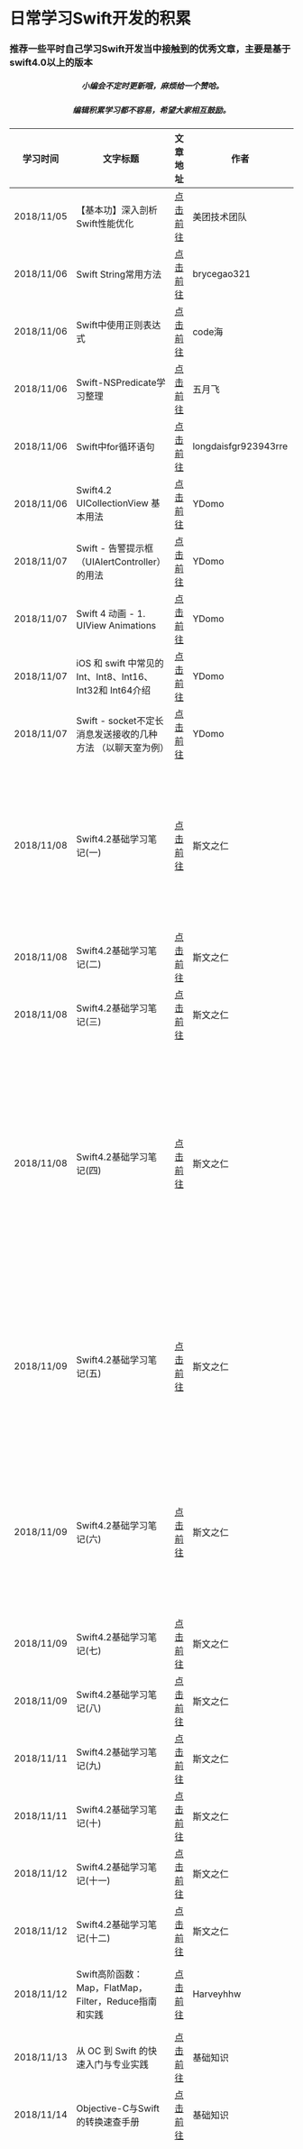 #  日常学习Swift开发的积累
###  推荐一些平时自己学习Swift开发当中接触到的优秀文章，主要是基于swift4.0以上的版本

#####  <div align=center> 小编会不定时更新哦，麻烦给一个赞哈。</div>
#####  <div align=center> 编辑积累学习都不容易，希望大家相互鼓励。</div>


| 学习时间 | 文字标题 | 文章地址 | 作者 | 知识点 | 知识点内容 |
| --- | --- | --- | --- | --- |--- |
| 2018/11/05 | 【基本功】深入剖析Swift性能优化 | [点击前往](https://juejin.im/post/5bdbdc876fb9a049f36186c3) | 美团技术团队 | 性能 | |
|2018/11/06|Swift String常用方法|[点击前往](https://blog.csdn.net/brycegao321/article/details/78722368)| brycegao321 | 基础知识| |
|2018/11/06|Swift中使用正则表达式|[点击前往](https://blog.csdn.net/qq_14920635/article/details/77689830)| code海 | 基础知识| |
|2018/11/06|Swift-NSPredicate学习整理|[点击前往](https://www.jianshu.com/p/bfdacbdf37a7)| 五月飞 | 基础知识| |
|2018/11/06|Swift中for循环语句|[点击前往](https://blog.csdn.net/sinat_20037505/article/details/53636749)| longdaisfgr923943rre | 基础知识| |
|2018/11/06|Swift4.2 UICollectionView 基本用法|[点击前往](https://www.jianshu.com/p/bee800b9aac8)| YDomo | 基础知识| |
|2018/11/07|Swift - 告警提示框（UIAlertController）的用法|[点击前往](https://blog.csdn.net/heye644171300/article/details/78407143)| YDomo | 基础知识| |
|2018/11/07|Swift 4 动画 - 1. UIView Animations|[点击前往](https://www.jianshu.com/p/71f2fa270b9c)| YDomo | 基础知识| |
|2018/11/07|iOS 和 swift 中常见的 Int、Int8、Int16、Int32和 Int64介绍|[点击前往](https://blog.csdn.net/dearhoneybee/article/details/51212948)| YDomo | 基础知识| |
|2018/11/07|Swift - socket不定长消息发送接收的几种方法 （以聊天室为例）|[点击前往](http://www.hangge.com/blog/cache/detail_1335.html)| YDomo | 网络请求| |
|2018/11/08|Swift4.2基础学习笔记(一)|[点击前往](https://www.jianshu.com/p/bfa6db55da78)| 斯文之仁 | 基础知识| 常量和变量<br><br>类型安全和类型推断<br><br>数值型字面量<br><br>整数转换<br><br>类型别名<br><br>布尔值<br><br>元组|
|2018/11/08|Swift4.2基础学习笔记(二)|[点击前往](https://www.jianshu.com/p/cea0f64472b5)| 斯文之仁 | 基础知识| |
|2018/11/08|Swift4.2基础学习笔记(三)|[点击前往](https://www.jianshu.com/p/7f9e5109f1a8)| 斯文之仁 | 基础知识| |
|2018/11/08|Swift4.2基础学习笔记(四)|[点击前往](https://www.jianshu.com/p/4498f124c1a1)| 斯文之仁 | 基础知识| 赋值运算符<br><br>算数运算符<br><br>余数运算符<br><br>一元加号/减号运算符<br><br>组合赋值符号<br><br>比较运算符<br><br>三元条件运算符<br><br>合并空值运算符<br><br>区间运算符<br><br>逻辑运算符|
|2018/11/09|Swift4.2基础学习笔记(五)|[点击前往](https://www.jianshu.com/p/7f4ef24f6c94)| 斯文之仁 | 基础知识| 字符串字面量<br><br>初始化一个空字符串<br><br>字符串可变性<br><br>字符串是值类型<br><br>操作字符<br><br>链接字符串和字符<br><br>字符串插值|
|2018/11/09|Swift4.2基础学习笔记(六)|[点击前往](https://www.jianshu.com/p/a4d7a752729a)| 斯文之仁 | 基础知识| Unicode<br><br>字符串字面量中的特殊字符<br><br>扩展字形集群<br><br>字符统计<br><br>访问和修改字符串<br><br>字符串的Unicode表示法|
|2018/11/09|Swift4.2基础学习笔记(七)|[点击前往](https://www.jianshu.com/p/81bc5bf60aed)| 斯文之仁 | 基础知识 | 数组<br>合集<br>字典 |
|2018/11/09|Swift4.2基础学习笔记(八)|[点击前往](https://www.jianshu.com/p/c6f3f77514a5)| 斯文之仁 | 基础知识 | 控制流<br>条件语句<br>控制转移语句 |
|2018/11/11|Swift4.2基础学习笔记(九)|[点击前往](https://www.jianshu.com/p/ff93d39b6365)| 斯文之仁 | 基础知识 | 函数 |
|2018/11/11|Swift4.2基础学习笔记(十)|[点击前往](https://www.jianshu.com/p/c15094ab2ff8)| 斯文之仁 | 基础知识 | 闭包表达式 |
|2018/11/12|Swift4.2基础学习笔记(十一)|[点击前往](https://www.jianshu.com/p/aba0930ea32c)| 斯文之仁 | 基础知识 | 枚举 |
|2018/11/12|Swift4.2基础学习笔记(十二)|[点击前往](https://www.jianshu.com/p/d307b382a63f)| 斯文之仁 | 基础知识 | 类和结构体 |
|2018/11/12|Swift高阶函数：Map，FlatMap，Filter，Reduce指南和实践|[点击前往](https://www.jianshu.com/p/d6d697706e78)| Harveyhhw | 函数 | Swift是支持一门函数式编程的语言，拥有Map，FlatMap,Filter,Reduce针对集合类型的操作。 |
|2018/11/13|从 OC 到 Swift 的快速入门与专业实践|[点击前往](https://www.jianshu.com/p/dcf208268caf)|基础知识| 介绍与 OC 有明显区别的地方，不会介绍 OC 中没有的，比如元组 |
|2018/11/14| Objective-C与Swift的转换速查手册 |[点击前往](https://www.jianshu.com/p/e75e665779c3)|基础知识| 主要给大家介绍了关于Objective-C和Swift的转换速查手册的相关资料 |
|2018/11/15| Swift-MVVM 简单演练(一) |[点击前往](https://juejin.im/post/5972d59d51882578fe4fe7d4)|项目框架|自定义NavgationBar<br><br>抽取便利构造函数<br><br>初步的下拉刷新/上拉加载的简单处理<br><br>未登录逻辑的处理<br><br>苹果原生布局NSLayoutConstraint<br><br>如何用VFL布局(VisualFormatLanguage)<br><br>模拟网络加载应用程序的一些配置tabBar的标题和图片样式<br><br>简单的网络工具单例的封装<br><br>隔离项目中的网络请求方法<br><br>初步的视图模型的体验<br><br>以及一些遇到的语法问题的简单探究|
|2018/11/21|Swift 4 动画 - 1. UIView Animations|[点击前往](https://www.jianshu.com/p/71f2fa270b9c)|动画|iOS 中实现动画有好几种方式，UIView 无疑是最简单的一种，但是所有的动画归根结底还是 layer 层的动画。|
|2018/11/21|Swift 中的weak，unowned，Closure Capture List|[点击前往](http://www.cocoachina.com/ios/20181119/25500.html)|基础知识||
|2018/11/21|重写Swift中的set和get方法|[点击前往](https://blog.csdn.net/sinyui/article/details/78320418)|基础知识|set和get方法|
|2018/11/22|实用的可选项（Optional）扩展|[点击前往](https://juejin.im/post/5bf2627ee51d45686a68a245)|基础知识|（需要学习）|
|2018/11/26|Swift4.0 通知的使用|[点击前往](https://www.jianshu.com/p/be952ec2bdfc)|基础知识|通知|
|2018/11/26|Swift 中 Substring 与 String|[点击前往](https://www.jianshu.com/p/ff8c099d23b1)|基础知识|字符串|




<!--https://kemchenj.github.io/archives/-->
<!--https://onevcat.com-->
<!--http://swift.gg-->

